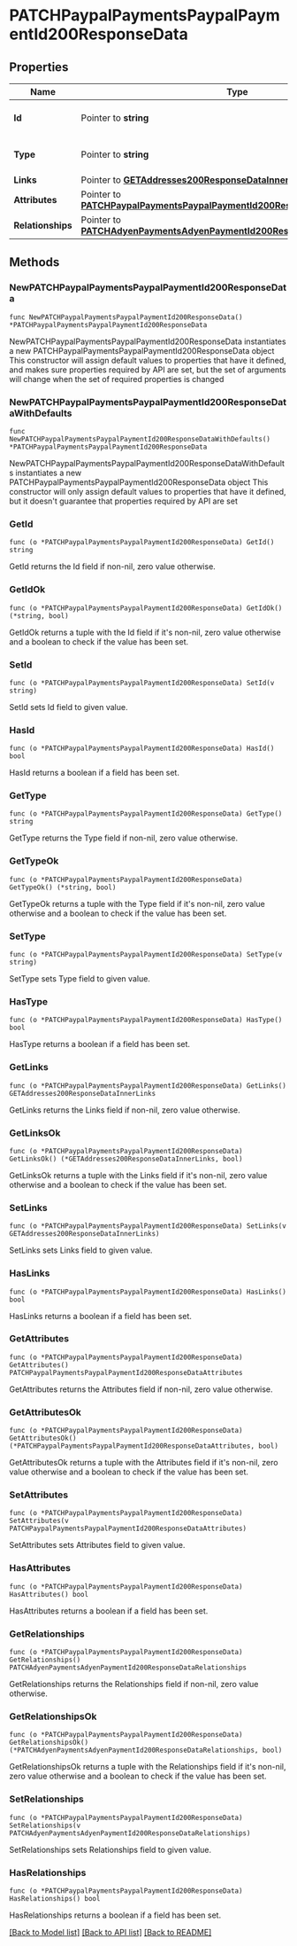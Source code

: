 # PATCHPaypalPaymentsPaypalPaymentId200ResponseData

## Properties

Name | Type | Description | Notes
------------ | ------------- | ------------- | -------------
**Id** | Pointer to **string** | The resource&#39;s id | [optional] 
**Type** | Pointer to **string** | The resource&#39;s type | [optional] [default to "paypal_payments"]
**Links** | Pointer to [**GETAddresses200ResponseDataInnerLinks**](GETAddresses200ResponseDataInnerLinks.md) |  | [optional] 
**Attributes** | Pointer to [**PATCHPaypalPaymentsPaypalPaymentId200ResponseDataAttributes**](PATCHPaypalPaymentsPaypalPaymentId200ResponseDataAttributes.md) |  | [optional] 
**Relationships** | Pointer to [**PATCHAdyenPaymentsAdyenPaymentId200ResponseDataRelationships**](PATCHAdyenPaymentsAdyenPaymentId200ResponseDataRelationships.md) |  | [optional] 

## Methods

### NewPATCHPaypalPaymentsPaypalPaymentId200ResponseData

`func NewPATCHPaypalPaymentsPaypalPaymentId200ResponseData() *PATCHPaypalPaymentsPaypalPaymentId200ResponseData`

NewPATCHPaypalPaymentsPaypalPaymentId200ResponseData instantiates a new PATCHPaypalPaymentsPaypalPaymentId200ResponseData object
This constructor will assign default values to properties that have it defined,
and makes sure properties required by API are set, but the set of arguments
will change when the set of required properties is changed

### NewPATCHPaypalPaymentsPaypalPaymentId200ResponseDataWithDefaults

`func NewPATCHPaypalPaymentsPaypalPaymentId200ResponseDataWithDefaults() *PATCHPaypalPaymentsPaypalPaymentId200ResponseData`

NewPATCHPaypalPaymentsPaypalPaymentId200ResponseDataWithDefaults instantiates a new PATCHPaypalPaymentsPaypalPaymentId200ResponseData object
This constructor will only assign default values to properties that have it defined,
but it doesn't guarantee that properties required by API are set

### GetId

`func (o *PATCHPaypalPaymentsPaypalPaymentId200ResponseData) GetId() string`

GetId returns the Id field if non-nil, zero value otherwise.

### GetIdOk

`func (o *PATCHPaypalPaymentsPaypalPaymentId200ResponseData) GetIdOk() (*string, bool)`

GetIdOk returns a tuple with the Id field if it's non-nil, zero value otherwise
and a boolean to check if the value has been set.

### SetId

`func (o *PATCHPaypalPaymentsPaypalPaymentId200ResponseData) SetId(v string)`

SetId sets Id field to given value.

### HasId

`func (o *PATCHPaypalPaymentsPaypalPaymentId200ResponseData) HasId() bool`

HasId returns a boolean if a field has been set.

### GetType

`func (o *PATCHPaypalPaymentsPaypalPaymentId200ResponseData) GetType() string`

GetType returns the Type field if non-nil, zero value otherwise.

### GetTypeOk

`func (o *PATCHPaypalPaymentsPaypalPaymentId200ResponseData) GetTypeOk() (*string, bool)`

GetTypeOk returns a tuple with the Type field if it's non-nil, zero value otherwise
and a boolean to check if the value has been set.

### SetType

`func (o *PATCHPaypalPaymentsPaypalPaymentId200ResponseData) SetType(v string)`

SetType sets Type field to given value.

### HasType

`func (o *PATCHPaypalPaymentsPaypalPaymentId200ResponseData) HasType() bool`

HasType returns a boolean if a field has been set.

### GetLinks

`func (o *PATCHPaypalPaymentsPaypalPaymentId200ResponseData) GetLinks() GETAddresses200ResponseDataInnerLinks`

GetLinks returns the Links field if non-nil, zero value otherwise.

### GetLinksOk

`func (o *PATCHPaypalPaymentsPaypalPaymentId200ResponseData) GetLinksOk() (*GETAddresses200ResponseDataInnerLinks, bool)`

GetLinksOk returns a tuple with the Links field if it's non-nil, zero value otherwise
and a boolean to check if the value has been set.

### SetLinks

`func (o *PATCHPaypalPaymentsPaypalPaymentId200ResponseData) SetLinks(v GETAddresses200ResponseDataInnerLinks)`

SetLinks sets Links field to given value.

### HasLinks

`func (o *PATCHPaypalPaymentsPaypalPaymentId200ResponseData) HasLinks() bool`

HasLinks returns a boolean if a field has been set.

### GetAttributes

`func (o *PATCHPaypalPaymentsPaypalPaymentId200ResponseData) GetAttributes() PATCHPaypalPaymentsPaypalPaymentId200ResponseDataAttributes`

GetAttributes returns the Attributes field if non-nil, zero value otherwise.

### GetAttributesOk

`func (o *PATCHPaypalPaymentsPaypalPaymentId200ResponseData) GetAttributesOk() (*PATCHPaypalPaymentsPaypalPaymentId200ResponseDataAttributes, bool)`

GetAttributesOk returns a tuple with the Attributes field if it's non-nil, zero value otherwise
and a boolean to check if the value has been set.

### SetAttributes

`func (o *PATCHPaypalPaymentsPaypalPaymentId200ResponseData) SetAttributes(v PATCHPaypalPaymentsPaypalPaymentId200ResponseDataAttributes)`

SetAttributes sets Attributes field to given value.

### HasAttributes

`func (o *PATCHPaypalPaymentsPaypalPaymentId200ResponseData) HasAttributes() bool`

HasAttributes returns a boolean if a field has been set.

### GetRelationships

`func (o *PATCHPaypalPaymentsPaypalPaymentId200ResponseData) GetRelationships() PATCHAdyenPaymentsAdyenPaymentId200ResponseDataRelationships`

GetRelationships returns the Relationships field if non-nil, zero value otherwise.

### GetRelationshipsOk

`func (o *PATCHPaypalPaymentsPaypalPaymentId200ResponseData) GetRelationshipsOk() (*PATCHAdyenPaymentsAdyenPaymentId200ResponseDataRelationships, bool)`

GetRelationshipsOk returns a tuple with the Relationships field if it's non-nil, zero value otherwise
and a boolean to check if the value has been set.

### SetRelationships

`func (o *PATCHPaypalPaymentsPaypalPaymentId200ResponseData) SetRelationships(v PATCHAdyenPaymentsAdyenPaymentId200ResponseDataRelationships)`

SetRelationships sets Relationships field to given value.

### HasRelationships

`func (o *PATCHPaypalPaymentsPaypalPaymentId200ResponseData) HasRelationships() bool`

HasRelationships returns a boolean if a field has been set.


[[Back to Model list]](../README.md#documentation-for-models) [[Back to API list]](../README.md#documentation-for-api-endpoints) [[Back to README]](../README.md)


